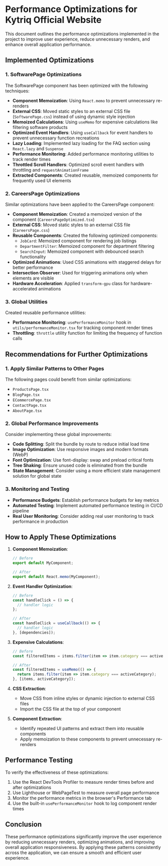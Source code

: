 # Performance Optimizations for Kytriq Official Website

This document outlines the performance optimizations implemented in the project to improve user experience, reduce unnecessary renders, and enhance overall application performance.

## Implemented Optimizations

### 1. SoftwarePage Optimizations

The SoftwarePage component has been optimized with the following techniques:

- **Component Memoization**: Using `React.memo` to prevent unnecessary re-renders
- **External CSS**: Moved static styles to an external CSS file (`SoftwarePage.css`) instead of using dynamic style injection
- **Memoized Calculations**: Using `useMemo` for expensive calculations like filtering software products
- **Optimized Event Handlers**: Using `useCallback` for event handlers to prevent unnecessary function recreations
- **Lazy Loading**: Implemented lazy loading for the FAQ section using `React.lazy` and `Suspense`
- **Performance Monitoring**: Added performance monitoring utilities to track render times
- **Throttled Scroll Handlers**: Optimized scroll event handlers with throttling and `requestAnimationFrame`
- **Extracted Components**: Created reusable, memoized components for frequently used UI elements

### 2. CareersPage Optimizations

Similar optimizations have been applied to the CareersPage component:

- **Component Memoization**: Created a memoized version of the component (`CareersPageOptimized.tsx`)
- **External CSS**: Moved static styles to an external CSS file (`CareersPage.css`)
- **Reusable Components**: Created the following optimized components:
  - `JobCard`: Memoized component for rendering job listings
  - `DepartmentFilter`: Memoized component for department filtering
  - `SearchInput`: Memoized component with debounced search functionality
- **Optimized Animations**: Used CSS animations with staggered delays for better performance
- **Intersection Observer**: Used for triggering animations only when elements are visible
- **Hardware Acceleration**: Applied `transform-gpu` class for hardware-accelerated animations

### 3. Global Utilities

Created reusable performance utilities:

- **Performance Monitoring**: `usePerformanceMonitor` hook in `utils/performanceMonitor.tsx` for tracking component render times
- **Throttling**: `throttle` utility function for limiting the frequency of function calls

## Recommendations for Further Optimizations

### 1. Apply Similar Patterns to Other Pages

The following pages could benefit from similar optimizations:

- `ProductsPage.tsx`
- `BlogPage.tsx`
- `ECommercePage.tsx`
- `ContactPage.tsx`
- `AboutPage.tsx`

### 2. Global Performance Improvements

Consider implementing these global improvements:

- **Code Splitting**: Split the bundle by route to reduce initial load time
- **Image Optimization**: Use responsive images and modern formats (WebP)
- **Font Optimization**: Use font-display: swap and preload critical fonts
- **Tree Shaking**: Ensure unused code is eliminated from the bundle
- **State Management**: Consider using a more efficient state management solution for global state

### 3. Monitoring and Testing

- **Performance Budgets**: Establish performance budgets for key metrics
- **Automated Testing**: Implement automated performance testing in CI/CD pipeline
- **Real User Monitoring**: Consider adding real user monitoring to track performance in production

## How to Apply These Optimizations

1. **Component Memoization**:
   ```jsx
   // Before
   export default MyComponent;
   
   // After
   export default React.memo(MyComponent);
   ```

2. **Event Handler Optimization**:
   ```jsx
   // Before
   const handleClick = () => {
     // handler logic
   };
   
   // After
   const handleClick = useCallback(() => {
     // handler logic
   }, [dependencies]);
   ```

3. **Expensive Calculations**:
   ```jsx
   // Before
   const filteredItems = items.filter(item => item.category === activeCategory);
   
   // After
   const filteredItems = useMemo(() => {
     return items.filter(item => item.category === activeCategory);
   }, [items, activeCategory]);
   ```

4. **CSS Extraction**:
   - Move CSS from inline styles or dynamic injection to external CSS files
   - Import the CSS file at the top of your component

5. **Component Extraction**:
   - Identify repeated UI patterns and extract them into reusable components
   - Apply memoization to these components to prevent unnecessary re-renders

## Performance Testing

To verify the effectiveness of these optimizations:

1. Use the React DevTools Profiler to measure render times before and after optimizations
2. Use Lighthouse or WebPageTest to measure overall page performance
3. Monitor the performance metrics in the browser's Performance tab
4. Use the built-in `usePerformanceMonitor` hook to log component render times

## Conclusion

These performance optimizations significantly improve the user experience by reducing unnecessary renders, optimizing animations, and improving overall application responsiveness. By applying these patterns consistently across the application, we can ensure a smooth and efficient user experience.